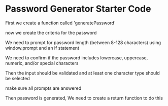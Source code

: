 # Password Generator Starter Code

First we create a function called 'generatePassword'

now we create the criteria for the password

We need to prompt for password length (between 8-128 characters) using window.prompt and an if statement

We need to confirm if the password includes lowercase, uppercase, numeric, and/or special characters

Then the input should be validated and at least one character type should be selected

make sure all prompts are answered

Then password is generated, We need to create a return function to do this
